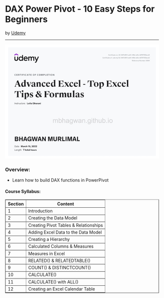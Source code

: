 <h1>DAX Power Pivot - 10 Easy Steps for Beginners</h1>
by <a href="https://www.udemy.com/course/advanced-excel-tips-formulas/">Udemy</a>
<hr>

<!-- ![Certificate of Completion]() -->

![Certificate of Achievement](/images/advanced_excel_tips_formulas.jpg)
 
<h3>Overview:</h3>
<ul>
 <li>Learn how to build DAX functions in PowerPivot</li>
</ul>

<h4>Course Syllabus:</h4>

<table border="1">
 <tr>
  <th>Section</th>
  <th>Content</th>
 </tr>
 <tr>
  <td>1</td>
  <td>Introduction</td>
 </tr>
 <tr>
  <td>2</td>
  <td>Creating the Data Model</td>
 </tr>
 <tr>
  <td>3</td>
  <td>Creating Pivot Tables & Relationships</td>
 </tr>
 <tr>
  <td>4</td>
  <td>Adding Excel Data to the Data Model</td>
 </tr>
 <tr>
  <td>5</td>
  <td>Creating a Hierarchy</td>
 </tr>
 <tr>
  <td>6</td>
  <td>Calculated Columns & Measures</td>
 </tr>
 <tr>
  <td>7</td>
  <td>Measures in Excel</td>
 </tr>
 <tr>
  <td>8</td>
  <td>RELATED() & RELATEDTABLE()</td>
 </tr>
 <tr>
  <td>9</td>
  <td>COUNT() & DISTINCTCOUNT()</td>
 </tr>
 <tr>
  <td>10</td>
  <td>CALCULATE()</td>
 </tr>
 <tr>
  <td>11</td>
  <td>CALCULATE() with ALL()</td>
 </tr>
 <tr>
  <td>12</td>
  <td>Creating an Excel Calendar Table</td>
 </tr>
</table>
